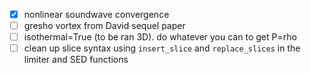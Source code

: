 - [x] nonlinear soundwave convergence
- [ ] gresho vortex from David sequel paper
- [ ] isothermal=True (to be ran 3D). do whatever you can to get P=rho
- [ ] clean up slice syntax using `insert_slice` and `replace_slices` in the limiter and SED functions
